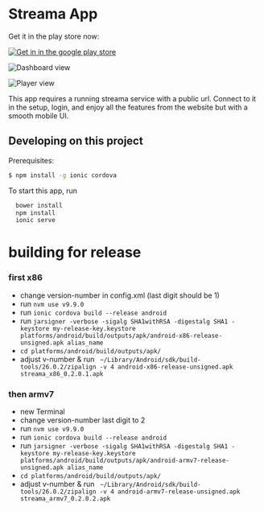Streama App
==============

Get it in the play store now: 

[
![Get in in the google play store](https://play.google.com/intl/en_us/badges/images/badge_new.png)](https://play.google.com/store/apps/details?id=dularion.streama)

![Dashboard view](https://gallery.mailchimp.com/fffb1c6bc696ea2d4c3a7a393/images/ab0ce808-c4c5-43c0-bd6e-ed446d868b2b.png)

![Player view](https://gallery.mailchimp.com/fffb1c6bc696ea2d4c3a7a393/images/01eb29ff-14cc-41ee-942a-64adcd0a6c89.png)

This app requires a running streama service with a public url. Connect to it in the setup, login, and enjoy all the features from the website but with a smooth mobile UI.




## Developing on this project

Prerequisites:

```bash
$ npm install -g ionic cordova
```

To start this app, run

```bash
  bower install
  npm install
  ionic serve
```


# building for release
### first x86
- change version-number in config.xml (last digit should be 1)
- run `nvm use v9.9.0`
- run `ionic cordova build --release android`
- run `jarsigner -verbose -sigalg SHA1withRSA -digestalg SHA1 -keystore my-release-key.keystore platforms/android/build/outputs/apk/android-x86-release-unsigned.apk alias_name`
- `cd platforms/android/build/outputs/apk/`
- adjust v-number & run ` ~/Library/Android/sdk/build-tools/26.0.2/zipalign -v 4 android-x86-release-unsigned.apk streama_x86_0.2.0.1.apk`

### then armv7
- new Terminal
- change version-number last digit to 2
- run `nvm use v9.9.0`
- run `ionic cordova build --release android`
- run `jarsigner -verbose -sigalg SHA1withRSA -digestalg SHA1 -keystore my-release-key.keystore platforms/android/build/outputs/apk/android-armv7-release-unsigned.apk alias_name`
- `cd platforms/android/build/outputs/apk/`
- adjust v-number & run ` ~/Library/Android/sdk/build-tools/26.0.2/zipalign -v 4 android-armv7-release-unsigned.apk streama_armv7_0.2.0.2.apk`
